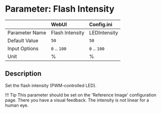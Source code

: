 # Parameter: Flash Intensity

|                   | WebUI               | Config.ini
|:---               |:---                 |:----
| Parameter Name    | Flash Intensity     | LEDIntensity
| Default Value     | `50`                | `50`
| Input Options     | `0` .. `100`        | `0` .. `100`
| Unit              | %                   | %


## Description

Set the flash intensity (PWM-controlled LED).


!!! Tip
    This parameter should be set on the 'Reference Image' configuration page.
    There you have a visual feedback. The intensity is not linear for a human eye.
